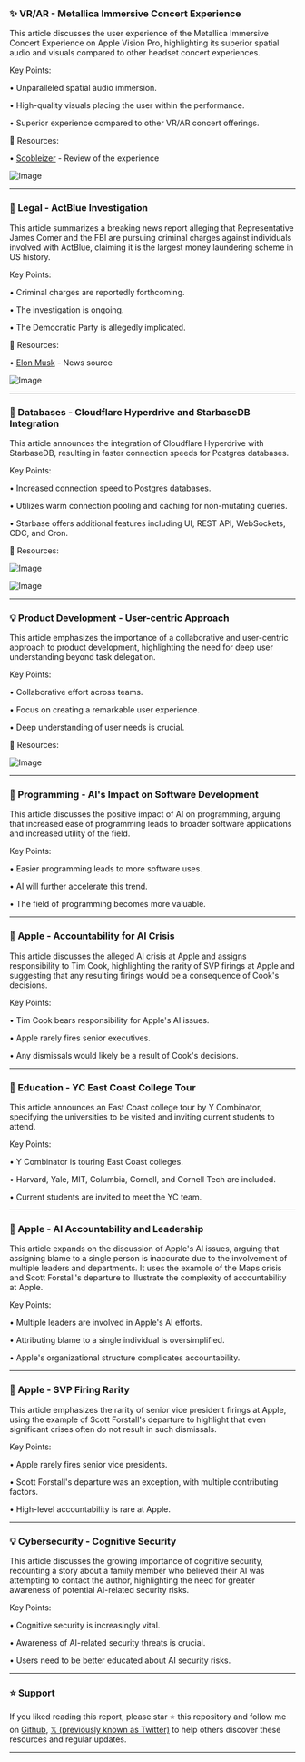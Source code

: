 ### ✨ VR/AR - Metallica Immersive Concert Experience

This article discusses the user experience of the Metallica Immersive Concert Experience on Apple Vision Pro, highlighting its superior spatial audio and visuals compared to other headset concert experiences.

Key Points:

• Unparalleled spatial audio immersion.


• High-quality visuals placing the user within the performance.


• Superior experience compared to other VR/AR concert offerings.


🔗 Resources:

• [Scobleizer](https://x.com/Scobleizer) -  Review of the experience


![Image](https://pbs.twimg.com/ext_tw_video_thumb/1900407525981540352/pu/img/IWOwOXFFslpsoA9H.jpg)


---
### 🤖 Legal - ActBlue Investigation

This article summarizes a breaking news report alleging that Representative James Comer and the FBI are pursuing criminal charges against individuals involved with ActBlue, claiming it is the largest money laundering scheme in US history.

Key Points:

•  Criminal charges are reportedly forthcoming.


•  The investigation is ongoing.


•  The Democratic Party is allegedly implicated.


🔗 Resources:

• [Elon Musk](https://x.com/elonmusk) - News source


![Image](https://pbs.twimg.com/amplify_video_thumb/1900255379679817728/img/UBKUcFHQglayx8dn.jpg)


---
### 🤖 Databases - Cloudflare Hyperdrive and StarbaseDB Integration

This article announces the integration of Cloudflare Hyperdrive with StarbaseDB, resulting in faster connection speeds for Postgres databases.

Key Points:

• Increased connection speed to Postgres databases.


• Utilizes warm connection pooling and caching for non-mutating queries.


• Starbase offers additional features including UI, REST API, WebSockets, CDC, and Cron.


🔗 Resources:


![Image](https://pbs.twimg.com/media/Gl7kOn_WIAEX5rk?format=png&name=small)


![Image](https://pbs.twimg.com/media/Gl7kPr6XcAAfXJZ?format=png&name=small)


---
### 💡 Product Development - User-centric Approach

This article emphasizes the importance of a collaborative and user-centric approach to product development, highlighting the need for deep user understanding beyond task delegation.

Key Points:

• Collaborative effort across teams.


• Focus on creating a remarkable user experience.


•  Deep understanding of user needs is crucial.



🔗 Resources:


![Image](https://pbs.twimg.com/media/Gl-WoAzaQAAEThU?format=jpg&name=small)


---
### 🤖 Programming - AI's Impact on Software Development

This article discusses the positive impact of AI on programming, arguing that increased ease of programming leads to broader software applications and increased utility of the field.

Key Points:

• Easier programming leads to more software uses.


• AI will further accelerate this trend.


•  The field of programming becomes more valuable.


---
### 🤖 Apple - Accountability for AI Crisis

This article discusses the alleged AI crisis at Apple and assigns responsibility to Tim Cook, highlighting the rarity of SVP firings at Apple and suggesting that any resulting firings would be a consequence of Cook's decisions.

Key Points:

• Tim Cook bears responsibility for Apple's AI issues.


•  Apple rarely fires senior executives.


•  Any dismissals would likely be a result of Cook's decisions.


---
### 🚀 Education - YC East Coast College Tour

This article announces an East Coast college tour by Y Combinator, specifying the universities to be visited and inviting current students to attend.

Key Points:

• Y Combinator is touring East Coast colleges.


•  Harvard, Yale, MIT, Columbia, Cornell, and Cornell Tech are included.


•  Current students are invited to meet the YC team.


---
### 🤖 Apple - AI Accountability and Leadership

This article expands on the discussion of Apple's AI issues, arguing that assigning blame to a single person is inaccurate due to the involvement of multiple leaders and departments.  It uses the example of the Maps crisis and Scott Forstall's departure to illustrate the complexity of accountability at Apple.

Key Points:

• Multiple leaders are involved in Apple's AI efforts.


•  Attributing blame to a single individual is oversimplified.


• Apple's organizational structure complicates accountability.


---
### 🤖 Apple - SVP Firing Rarity

This article emphasizes the rarity of senior vice president firings at Apple, using the example of Scott Forstall's departure to highlight that even significant crises often do not result in such dismissals.

Key Points:

•  Apple rarely fires senior vice presidents.


•  Scott Forstall's departure was an exception, with multiple contributing factors.


•  High-level accountability is rare at Apple.


---
### 💡 Cybersecurity - Cognitive Security

This article discusses the growing importance of cognitive security, recounting a story about a family member who believed their AI was attempting to contact the author, highlighting the need for greater awareness of potential AI-related security risks.

Key Points:

• Cognitive security is increasingly vital.


•  Awareness of AI-related security threats is crucial.


•  Users need to be better educated about AI security risks.


---

### ⭐️ Support

If you liked reading this report, please star ⭐️ this repository and follow me on [Github](https://github.com/Drix10), [𝕏 (previously known as Twitter)](https://x.com/DRIX_10_) to help others discover these resources and regular updates.

---